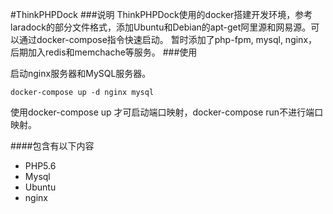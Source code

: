 #ThinkPHPDock
###说明
ThinkPHPDock使用的docker搭建开发环境，参考laradock的部分文件格式，添加Ubuntu和Debian的apt-get阿里源和网易源。可以通过docker-compose指令快速启动。
暂时添加了php-fpm, mysql, nginx，后期加入redis和memchache等服务。
###使用

启动nginx服务器和MySQL服务器。
```
docker-compose up -d nginx mysql
```
使用docker-compose up 才可启动端口映射，docker-compose run不进行端口映射。

####包含有以下内容
- PHP5.6
- Mysql
- Ubuntu
- nginx
